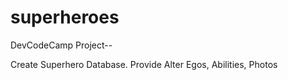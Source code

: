# superheroes

DevCodeCamp Project--

Create Superhero Database.
Provide Alter Egos, Abilities, Photos
